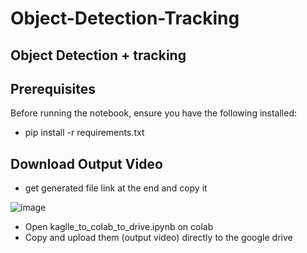 # Object-Detection-Tracking

## Object Detection + tracking

## Prerequisites

Before running the notebook, ensure you have the following installed:
- pip install -r requirements.txt


## Download Output Video

- get generated file link at the end and copy it
  
![image](https://github.com/user-attachments/assets/2f6ac364-483e-4416-9cc5-572b5b36a4cd)

- Open kaglle_to_colab_to_drive.ipynb on colab
- Copy and upload them (output video) directly to the google drive
